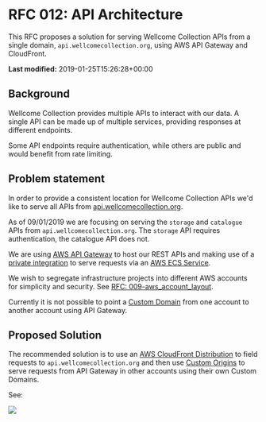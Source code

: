 # RFC 012: API Architecture

This RFC proposes a solution for serving Wellcome Collection APIs from a single domain, `api.wellcomecollection.org`, using AWS API Gateway and CloudFront.

**Last modified:** 2019-01-25T15:26:28+00:00

## Background

Wellcome Collection provides multiple APIs to interact with our data. A single API can be made up of multiple services, providing responses at different endpoints.

Some API endpoints require authentication, while others are public and would benefit from rate limiting.

## Problem statement

In order to provide a consistent location for Wellcome Collection APIs we'd like to serve all APIs from [api.wellcomecollection.org](https://api.wellcomecollection.org).

As of 09/01/2019 we are focusing on serving the `storage` and `catalogue` APIs from `api.wellcomecollection.org`. The `storage` API requires authentication, the catalogue API does not.

We are using [AWS API Gateway](https://aws.amazon.com/api-gateway/) to host our REST APIs and making use of a [private integration](https://docs.aws.amazon.com/apigateway/latest/developerguide/set-up-private-integration.html) to serve requests via an [AWS ECS Service](https://aws.amazon.com/ecs/).

We wish to segregate infrastructure projects into different AWS accounts for simplicity and security. See [RFC: 009-aws_account_layout](../009-aws_account_layout/README.md).

Currently it is not possible to point a [Custom Domain](https://docs.aws.amazon.com/apigateway/latest/developerguide/how-to-custom-domains.html) from one account to another account using API Gateway.

## Proposed Solution

The recommended solution is to use an [AWS CloudFront Distribution](https://docs.aws.amazon.com/AmazonCloudFront/latest/DeveloperGuide/distribution-working-with.html) to field requests to `api.wellcomecollection.org` and then use [Custom Origins](https://docs.aws.amazon.com/AmazonCloudFront/latest/DeveloperGuide/DownloadDistS3AndCustomOrigins.html#concept_CustomOrigin) to serve requests from API Gateway in other accounts using their own Custom Domains.


See:

![](api.wellcomecollection.org.png)
